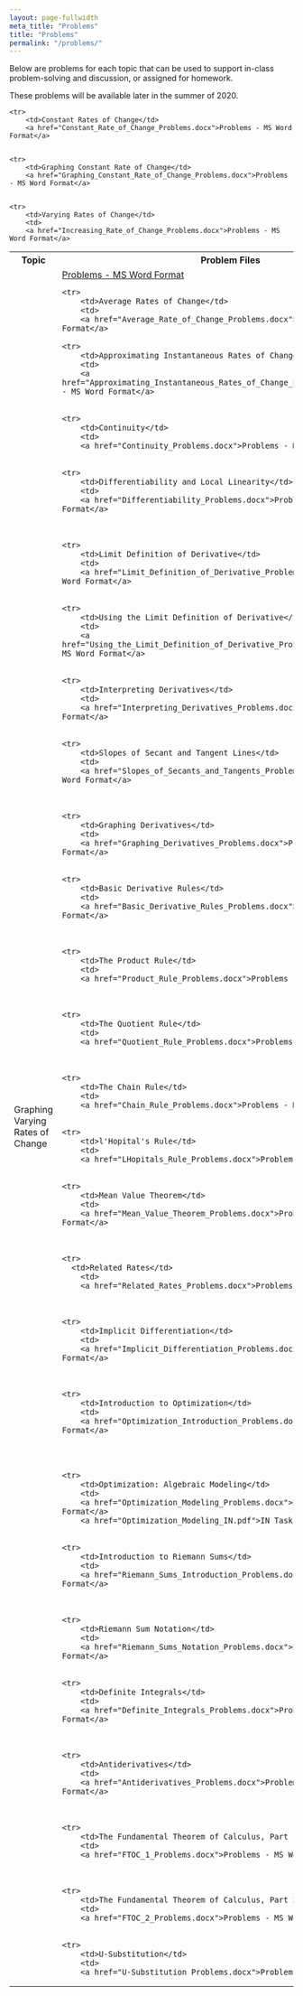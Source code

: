 ```yaml
---
layout: page-fullwidth
meta_title: "Problems"
title: "Problems"
permalink: "/problems/"
---
```


Below are problems for each topic that can be used to support in-class problem-solving and discussion, or assigned for homework.

These problems will be available later in the summer of 2020.

<table>
	<tr>
		<th width="30%">Topic</th>
		<th width="70%">Problem Files</th>
		</tr>

	<tr>
		<td>Constant Rates of Change</td>
		<a href="Constant_Rate_of_Change_Problems.docx">Problems - MS Word Format</a>


	<tr>
		<td>Graphing Constant Rate of Change</td>
		<a href="Graphing_Constant_Rate_of_Change_Problems.docx">Problems - MS Word Format</a>


	<tr>
		<td>Varying Rates of Change</td>
		<td>						
		<a href="Increasing_Rate_of_Change_Problems.docx">Problems - MS Word Format</a>


  <tr>
		<td>Graphing Varying Rates of Change</td>
		<td>						
		<a href="Graphing_Increasing_Rate_of_Change_Problems.docx">Problems - MS Word Format</a>

	<tr>
		<td>Average Rates of Change</td>
		<td>						
		<a href="Average_Rate_of_Change_Problems.docx">Problems - MS Word Format</a>

	<tr>
		<td>Approximating Instantaneous Rates of Change</td>
		<td>						
		<a href="Approximating_Instantaneous_Rates_of_Change_Problems.docx">Problems - MS Word Format</a>


	<tr>
		<td>Continuity</td>
		<td>						
		<a href="Continuity_Problems.docx">Problems - MS Word Format</a>


	<tr>
		<td>Differentiability and Local Linearity</td>
		<td>						
		<a href="Differentiability_Problems.docx">Problems - MS Word Format</a>



	<tr>
		<td>Limit Definition of Derivative</td>
		<td>						
		<a href="Limit_Definition_of_Derivative_Problems.docx">Problems - MS Word Format</a>


	<tr>
		<td>Using the Limit Definition of Derivative</td>
		<td>						
		<a href="Using_the_Limit_Definition_of_Derivative_Problems.docx">Problems - MS Word Format</a>


	<tr>
		<td>Interpreting Derivatives</td>
		<td>						
		<a href="Interpreting_Derivatives_Problems.docx">Problems - MS Word Format</a>


	<tr>
		<td>Slopes of Secant and Tangent Lines</td>
		<td>						
		<a href="Slopes_of_Secants_and_Tangents_Problems.docx">Problems - MS Word Format</a>



	<tr>
		<td>Graphing Derivatives</td>
		<td>						
		<a href="Graphing_Derivatives_Problems.docx">Problems - MS Word Format</a>


	<tr>
		<td>Basic Derivative Rules</td>
		<td>						
		<a href="Basic_Derivative_Rules_Problems.docx">Problems - MS Word Format</a>



	<tr>
		<td>The Product Rule</td>
		<td>						
		<a href="Product_Rule_Problems.docx">Problems - MS Word Format</a>



	<tr>
		<td>The Quotient Rule</td>
		<td>						
		<a href="Quotient_Rule_Problems.docx">Problems - MS Word Format</a>



	<tr>
		<td>The Chain Rule</td>
		<td>						
		<a href="Chain_Rule_Problems.docx">Problems - MS Word Format</a>


	<tr>
		<td>l'Hopital's Rule</td>
		<td>						
		<a href="LHopitals_Rule_Problems.docx">Problems - MS Word Format</a>


	<tr>
		<td>Mean Value Theorem</td>
		<td>						
		<a href="Mean_Value_Theorem_Problems.docx">Problems - MS Word Format</a>



	<tr>
	  <td>Related Rates</td>
		<td>						
		<a href="Related_Rates_Problems.docx">Problems - MS Word Format</a>



	<tr>
		<td>Implicit Differentiation</td>
		<td>						
		<a href="Implicit_Differentiation_Problems.docx">Problems - MS Word Format</a>



	<tr>
		<td>Introduction to Optimization</td>
		<td>						
		<a href="Optimization_Introduction_Problems.docx">Problems - MS Word Format</a>




	<tr>
		<td>Optimization: Algebraic Modeling</td>
		<td>						
		<a href="Optimization_Modeling_Problems.docx">Problems - MS Word Format</a>
		<a href="Optimization_Modeling_IN.pdf">IN Task - PDF Format</a>


	<tr>
		<td>Introduction to Riemann Sums</td>
		<td>						
		<a href="Riemann_Sums_Introduction_Problems.docx">Problems - MS Word Format</a>



	<tr>
		<td>Riemann Sum Notation</td>
		<td>						
		<a href="Riemann_Sums_Notation_Problems.docx">Problems - MS Word Format</a>


	<tr>
		<td>Definite Integrals</td>
		<td>						
		<a href="Definite_Integrals_Problems.docx">Problems - MS Word Format</a>



	<tr>
		<td>Antiderivatives</td>
		<td>						
		<a href="Antiderivatives_Problems.docx">Problems - MS Word Format</a>



	<tr>
		<td>The Fundamental Theorem of Calculus, Part 1</td>
		<td>						
		<a href="FTOC_1_Problems.docx">Problems - MS Word Format</a>



	<tr>
		<td>The Fundamental Theorem of Calculus, Part 2</td>
		<td>						
		<a href="FTOC_2_Problems.docx">Problems - MS Word Format</a>


	<tr>
		<td>U-Substitution</td>
		<td>						
		<a href="U-Substitution_Problems.docx">Problems - MS Word Format</a>